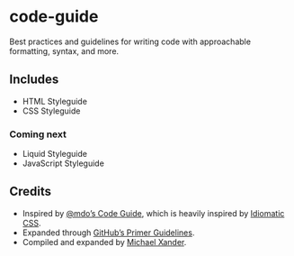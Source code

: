 # code-guide

Best practices and guidelines for writing code with approachable formatting, syntax, and more.

## Includes

- HTML Styleguide
- CSS Styleguide

### Coming next

- Liquid Styleguide
- JavaScript Styleguide

## Credits

- Inspired by [@mdo’s Code Guide](http://codeguide.co), which is heavily inspired by [Idiomatic CSS](https://github.com/necolas/idiomatic-css).
- Expanded through [GitHub’s Primer Guidelines](http://primercss.io/guidelines/).
- Compiled and expanded by [Michael Xander](http://michaelxander.com).